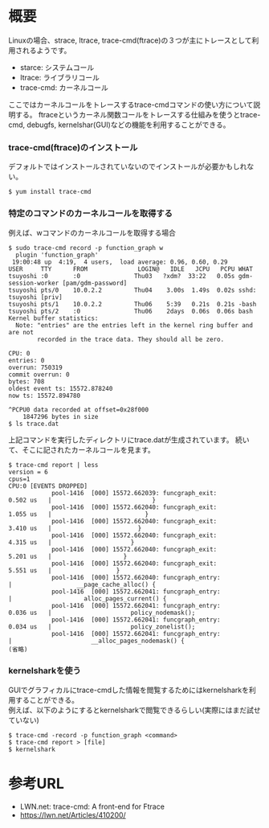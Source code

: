 # 概要
Linuxの場合、strace, ltrace, trace-cmd(ftrace)の３つが主にトレースとして利用されるようです。
- starce:    システムコール
- ltrace:    ライブラリコール
- trace-cmd: カーネルコール

ここではカーネルコールをトレースするtrace-cmdコマンドの使い方について説明する。
ftraceというカーネル関数コールをトレースする仕組みを使うとtrace-cmd, debugfs, kernelshar(GUI)などの機能を利用することができる。

### trace-cmd(ftrace)のインストール

デフォルトではインストールされていないのでインストールが必要かもしれない。
```
$ yum install trace-cmd
```

### 特定のコマンドのカーネルコールを取得する
例えば、wコマンドのカーネルコールを取得する場合
```
$ sudo trace-cmd record -p function_graph w
  plugin 'function_graph'
 19:00:48 up  4:19,  4 users,  load average: 0.96, 0.60, 0.29
USER     TTY      FROM              LOGIN@   IDLE   JCPU   PCPU WHAT
tsuyoshi :0       :0               Thu03   ?xdm?  33:22   0.05s gdm-session-worker [pam/gdm-password]
tsuyoshi pts/0    10.0.2.2         Thu04    3.00s  1.49s  0.02s sshd: tsuyoshi [priv]
tsuyoshi pts/1    10.0.2.2         Thu06    5:39   0.21s  0.21s -bash
tsuyoshi pts/2    :0               Thu06    2days  0.06s  0.06s bash
Kernel buffer statistics:
  Note: "entries" are the entries left in the kernel ring buffer and are not
        recorded in the trace data. They should all be zero.

CPU: 0
entries: 0
overrun: 750319
commit overrun: 0
bytes: 708
oldest event ts: 15572.878240
now ts: 15572.894780

^PCPU0 data recorded at offset=0x28f000
    1847296 bytes in size
$ ls trace.dat
```

上記コマンドを実行したディレクトリにtrace.datが生成されています。
続いて、そこに記されたカーネルコールを見ます。
```
$ trace-cmd report | less
version = 6
cpus=1
CPU:0 [EVENTS DROPPED]
            pool-1416  [000] 15572.662039: funcgraph_exit:         0.502 us   |                            }
            pool-1416  [000] 15572.662040: funcgraph_exit:         1.055 us   |                          }
            pool-1416  [000] 15572.662040: funcgraph_exit:         3.410 us   |                        }
            pool-1416  [000] 15572.662040: funcgraph_exit:         4.315 us   |                      }
            pool-1416  [000] 15572.662040: funcgraph_exit:         5.201 us   |                    }
            pool-1416  [000] 15572.662040: funcgraph_exit:         5.551 us   |                  }
            pool-1416  [000] 15572.662040: funcgraph_entry:                   |                  __page_cache_alloc() {
            pool-1416  [000] 15572.662041: funcgraph_entry:                   |                    alloc_pages_current() {
            pool-1416  [000] 15572.662041: funcgraph_entry:        0.036 us   |                      policy_nodemask();
            pool-1416  [000] 15572.662041: funcgraph_entry:        0.034 us   |                      policy_zonelist();
            pool-1416  [000] 15572.662041: funcgraph_entry:                   |                      __alloc_pages_nodemask() {
(省略)
```

### kernelsharkを使う
GUIでグラフィカルにtrace-cmdした情報を閲覧するためにはkernelsharkを利用することができる。  
例えば、以下のようにするとkernelsharkで閲覧できるらしい(実際にはまだ試せていない)
```
$ trace-cmd -record -p function_graph <command>
$ trace-cmd report > [file]
$ kernelshark
```

# 参考URL
- LWN.net: trace-cmd: A front-end for Ftrace
 - https://lwn.net/Articles/410200/

